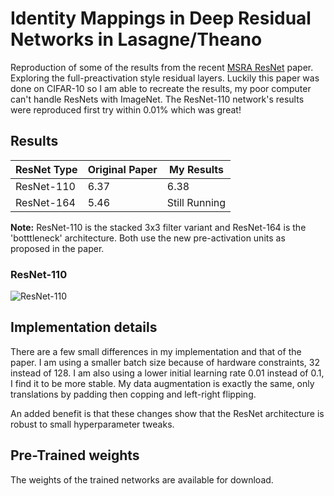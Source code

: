 # Identity Mappings in Deep Residual Networks in Lasagne/Theano

Reproduction of some of the results from the recent [MSRA ResNet](https://arxiv.org/abs/1603.05027) paper. Exploring the full-preactivation style residual layers. Luckily this paper was done on CIFAR-10 so I am able to recreate the results, my poor computer can't handle ResNets with ImageNet. The ResNet-110 network's results were reproduced first try within 0.01% which was great!

## Results

| ResNet Type | Original Paper | My Results |
| -----------|-----------|----------- |
| ResNet-110 | 6.37 | 6.38 |
| ResNet-164 | 5.46 | Still Running |

**Note:** ResNet-110 is the stacked 3x3 filter variant and ResNet-164 is the 'botttleneck' architecture. Both use the new pre-activation units as proposed in the paper.

### ResNet-110

![ResNet-110](http://i.imgur.com/Y7VrxOC.png)

## Implementation details

There are a few small differences in my implementation and that of the paper. I am using a smaller batch size because of hardware constraints, 32 instead of 128. I am also using a lower initial learning rate 0.01 instead of 0.1, I find it to be more stable. My data augmentation is exactly the same, only translations by padding then copping and left-right flipping.

An added benefit is that these changes show that the ResNet architecture is robust to small hyperparameter tweaks.

## Pre-Trained weights

The weights of the trained networks are available for download.

